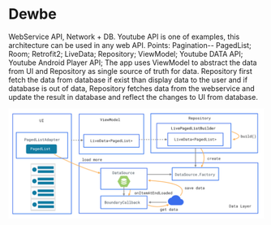 # Dewbe
WebService API, Network + DB. 
Youtube API is one of examples, this architecture can be used in any web API.
Points:
      Pagination-- PagedList; 
      Room; 
      Retrofit2; 
      LiveData; 
      Repository; 
      ViewModel; 
      Youtube DATA API; 
      Youtube Android Player API;
The app uses ViewModel to abstract the data from UI and Repository as single source of truth for data. Repository first fetch the data from database if exist than display data to the user and if database is out of data, Repository fetches data from the webservice and update the result in database and reflect the changes to UI from database.

![](https://github.com/ed828a/Dewbe/blob/develop/architect_Net_DB.png)

